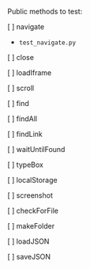 Public methods to test:

[ ] navigate
- `test_navigate.py`

[ ] close

[ ] loadIframe

[ ] scroll

[ ] find

[ ] findAll

[ ] findLink

[ ] waitUntilFound

[ ] typeBox

[ ] localStorage

[ ] screenshot

[ ] checkForFile

[ ] makeFolder

[ ] loadJSON

[ ] saveJSON
